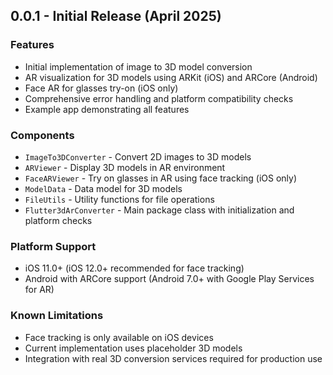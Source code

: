 ## 0.0.1 - Initial Release (April 2025)

### Features
* Initial implementation of image to 3D model conversion
* AR visualization for 3D models using ARKit (iOS) and ARCore (Android)
* Face AR for glasses try-on (iOS only)
* Comprehensive error handling and platform compatibility checks
* Example app demonstrating all features

### Components
* `ImageTo3DConverter` - Convert 2D images to 3D models
* `ARViewer` - Display 3D models in AR environment
* `FaceARViewer` - Try on glasses in AR using face tracking (iOS only)
* `ModelData` - Data model for 3D models
* `FileUtils` - Utility functions for file operations
* `Flutter3dArConverter` - Main package class with initialization and platform checks

### Platform Support
* iOS 11.0+ (iOS 12.0+ recommended for face tracking)
* Android with ARCore support (Android 7.0+ with Google Play Services for AR)

### Known Limitations
* Face tracking is only available on iOS devices
* Current implementation uses placeholder 3D models
* Integration with real 3D conversion services required for production use
